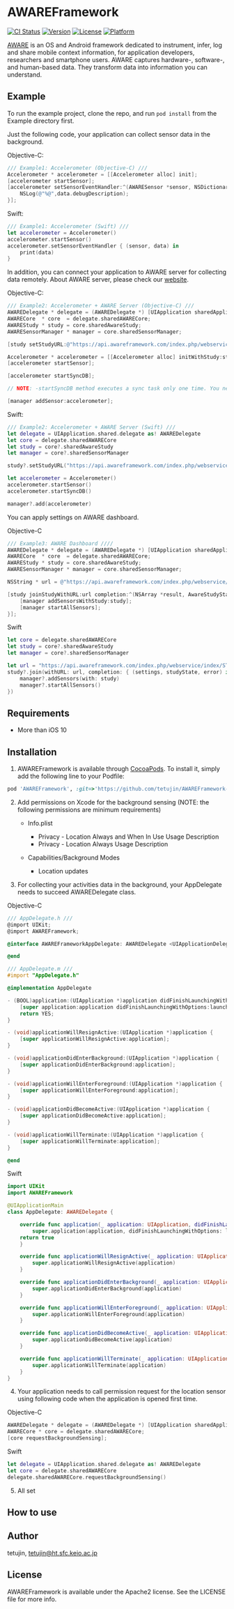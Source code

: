 # AWAREFramework

[![CI Status](http://img.shields.io/travis/tetujin/AWAREFramework.svg?style=flat)](https://travis-ci.org/tetujin/AWAREFramework)
[![Version](https://img.shields.io/cocoapods/v/AWAREFramework.svg?style=flat)](http://cocoapods.org/pods/AWAREFramework)
[![License](https://img.shields.io/cocoapods/l/AWAREFramework.svg?style=flat)](http://cocoapods.org/pods/AWAREFramework)
[![Platform](https://img.shields.io/cocoapods/p/AWAREFramework.svg?style=flat)](http://cocoapods.org/pods/AWAREFramework)

[AWARE](http://www.awareframework.com/) is an OS and Android framework dedicated to instrument, infer, log and share mobile context information, for application developers, researchers and smartphone users. AWARE captures hardware-, software-, and human-based data. They transform data into information you can understand.

## Example

To run the example project, clone the repo, and run `pod install` from the Example directory first.


Just the following code, your application can collect sensor data in the background.

Objective-C:
```objective-c
/// Example1: Accelerometer (Objective-C) ///
Accelerometer * accelerometer = [[Accelerometer alloc] init];
[accelerometer startSensor];
[accelerometer setSensorEventHandler:^(AWARESensor *sensor, NSDictionary *data) {
    NSLog(@"%@",data.debugDescription);
}];
```

Swift:
```swift
/// Example1: Accelerometer (Swift) ///
let accelerometer = Accelerometer()
accelerometer.startSensor()
accelerometer.setSensorEventHandler { (sensor, data) in
    print(data)
}
```

In addition, you can connect your application to AWARE server for collecting data remotely. About AWARE server, please check our [website](http://www.awareframework.com/).

Objective-C:
```objective-c
/// Example2: Accelerometer + AWARE Server (Objective-C) ///
AWAREDelegate * delegate = (AWAREDelegate *) [UIApplication sharedApplication].delegate;
AWARECore  * core  = delegate.sharedAWARECore;
AWAREStudy * study = core.sharedAwareStudy;
AWARESensorManager * manager = core.sharedSensorManager;

[study setStudyURL:@"https://api.awareframework.com/index.php/webservice/index/STUDY_ID/PASS"];

Accelerometer * accelerometer = [[Accelerometer alloc] initWithStudy:study];
[accelerometer startSensor];

[accelerometer startSyncDB]; 

// NOTE: -startSyncDB method executes a sync task only one time. You need to add the sensor to AWARESensorManager or call the method yourself using NSTimer for syncing DB continuously.

[manager addSensor:accelerometer];
```

Swift:
```swift
/// Example2: Accelerometer + AWARE Server (Swift) ///
let delegate = UIApplication.shared.delegate as! AWAREDelegate
let core = delegate.sharedAWARECore
let study = core?.sharedAwareStudy
let manager = core?.sharedSensorManager

study?.setStudyURL("https://api.awareframework.com/index.php/webservice/index/STUDY_ID/PASS")

let accelerometer = Accelerometer()
accelerometer.startSensor()
accelerometer.startSyncDB()

manager?.add(accelerometer)
```


You can apply settings on AWARE dashboard.

Objective-C
```objective-c
/// Example3: AWARE Dashboard ////
AWAREDelegate * delegate = (AWAREDelegate *) [UIApplication sharedApplication].delegate;
AWARECore  * core  = delegate.sharedAWARECore;
AWAREStudy * study = core.sharedAwareStudy;
AWARESensorManager * manager = core.sharedSensorManager;

NSString * url = @"https://api.awareframework.com/index.php/webservice/index/STUDY_ID/PASS";

[study joinStudyWithURL:url completion:^(NSArray *result, AwareStudyState state, NSError * _Nullable error) {
    [manager addSensorsWithStudy:study];
    [manager startAllSensors];
}];

```

Swift
```swift
let core = delegate.sharedAWARECore
let study = core?.sharedAwareStudy
let manager = core?.sharedSensorManager

let url = "https://api.awareframework.com/index.php/webservice/index/STUDY_ID/PASS"
study?.join(withURL: url, completion: { (settings, studyState, error) in
    manager?.addSensors(with: study)
    manager?.startAllSensors()
})
```


## Requirements
* More than iOS 10

## Installation

1. AWAREFramework is available through [CocoaPods](http://cocoapods.org). To install it, simply add the following line to your Podfile:

```ruby
pod 'AWAREFramework', :git=>'https://github.com/tetujin/AWAREFramework-iOS.git'
```

2. Add permissions on Xcode for the background sensing (NOTE: the following permissions are minimum requirements)

    * Info.plist
        * Privacy - Location Always and When In Use Usage Description
       * Privacy - Location Always Usage Description

    * Capabilities/Background Modes
       * Location updates

3. For collecting your activities data in the background, your AppDelegate needs to succeed AWAREDelegate class.

Objective-C
```objective-c
/// AppDelegate.h ///
@import UIKit;
@import AWAREFramework;

@interface AWAREFrameworkAppDelegate: AWAREDelegate <UIApplicationDelegate>

@end
```
```objective-c
/// AppDelegate.m ///
#import "AppDelegate.h"

@implementation AppDelegate

- (BOOL)application:(UIApplication *)application didFinishLaunchingWithOptions:(NSDictionary *)launchOptions {
    [super application:application didFinishLaunchingWithOptions:launchOptions];
    return YES;
}

- (void)applicationWillResignActive:(UIApplication *)application {
    [super applicationWillResignActive:application];
}

- (void)applicationDidEnterBackground:(UIApplication *)application {
    [super applicationDidEnterBackground:application];
}

- (void)applicationWillEnterForeground:(UIApplication *)application {
    [super applicationWillEnterForeground:application];
}

- (void)applicationDidBecomeActive:(UIApplication *)application {
    [super applicationDidBecomeActive:application];
}

- (void)applicationWillTerminate:(UIApplication *)application {
    [super applicationWillTerminate:application];
}

@end
```

Swift
```swift
import UIKit
import AWAREFramework

@UIApplicationMain
class AppDelegate: AWAREDelegate {

    override func application(_ application: UIApplication, didFinishLaunchingWithOptions launchOptions: [UIApplicationLaunchOptionsKey: Any]?) -> Bool {
        super.application(application, didFinishLaunchingWithOptions: launchOptions)
    return true
    }

    override func applicationWillResignActive(_ application: UIApplication) {
        super.applicationWillResignActive(application)
    }

    override func applicationDidEnterBackground(_ application: UIApplication) {
        super.applicationDidEnterBackground(application)
    }

    override func applicationWillEnterForeground(_ application: UIApplication) {
        super.applicationWillEnterForeground(application)
    }

    override func applicationDidBecomeActive(_ application: UIApplication) {
        super.applicationDidBecomeActive(application)
    }

    override func applicationWillTerminate(_ application: UIApplication) {
        super.applicationWillTerminate(application)
    }
}
```

4. Your application needs to call permission request for the location sensor using following code when the application is opened first time. 

Objective-C
```objective-c
AWAREDelegate * delegate = (AWAREDelegate *) [UIApplication sharedApplication].delegate;
AWARECore * core = delegate.sharedAWARECore;
[core requestBackgroundSensing];
```
    
Swift    
```swift
let delegate = UIApplication.shared.delegate as! AWAREDelegate
let core = delegate.sharedAWARECore
delegate.sharedAWARECore.requestBackgroundSensing()
```

5. All set

## How to use


## Author

tetujin, tetujin@ht.sfc.keio.ac.jp

## License

AWAREFramework is available under the Apache2 license. See the LICENSE file for more info.
